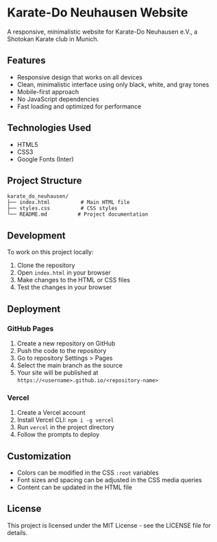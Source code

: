 # Karate-Do Neuhausen Website

A responsive, minimalistic website for Karate-Do Neuhausen e.V., a Shotokan Karate club in Munich.

## Features

- Responsive design that works on all devices
- Clean, minimalistic interface using only black, white, and gray tones
- Mobile-first approach
- No JavaScript dependencies
- Fast loading and optimized for performance

## Technologies Used

- HTML5
- CSS3
- Google Fonts (Inter)

## Project Structure

```
karate_do_neuhausen/
├── index.html          # Main HTML file
├── styles.css          # CSS styles
└── README.md          # Project documentation
```

## Development

To work on this project locally:

1. Clone the repository
2. Open `index.html` in your browser
3. Make changes to the HTML or CSS files
4. Test the changes in your browser

## Deployment

### GitHub Pages

1. Create a new repository on GitHub
2. Push the code to the repository
3. Go to repository Settings > Pages
4. Select the main branch as the source
5. Your site will be published at `https://<username>.github.io/<repository-name>`

### Vercel

1. Create a Vercel account
2. Install Vercel CLI: `npm i -g vercel`
3. Run `vercel` in the project directory
4. Follow the prompts to deploy

## Customization

- Colors can be modified in the CSS `:root` variables
- Font sizes and spacing can be adjusted in the CSS media queries
- Content can be updated in the HTML file

## License

This project is licensed under the MIT License - see the LICENSE file for details. 